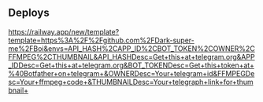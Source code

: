 ## Deploys 

https://railway.app/new/template?template=https%3A%2F%2Fgithub.com%2FDark-super-me%2FBoi&envs=API_HASH%2CAPP_ID%2CBOT_TOKEN%2COWNER%2CFFMPEG%2CTHUMBNAIL&API_HASHDesc=Get+this+at+telegram.org&APP_IDDesc=Get+this+at+telegram.org&BOT_TOKENDesc=Get+this+token+at+%40Botfather+on+telegram+&OWNERDesc=Your+telegram+id&FFMPEGDesc=Your+ffmpeg+code+&THUMBNAILDesc=Your+telegraph+link+for+thumbnail+
